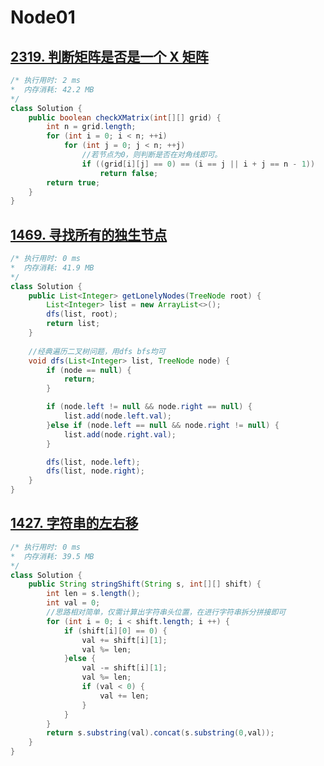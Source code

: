 # Node01

## [2319. 判断矩阵是否是一个 X 矩阵](https://leetcode.cn/problems/check-if-matrix-is-x-matrix/)

```JAVA
/* 执行用时: 2 ms
*  内存消耗: 42.2 MB
*/
class Solution {
    public boolean checkXMatrix(int[][] grid) {
        int n = grid.length;
        for (int i = 0; i < n; ++i)
            for (int j = 0; j < n; ++j)
                //若节点为0，则判断是否在对角线即可。
                if ((grid[i][j] == 0) == (i == j || i + j == n - 1))
                    return false;
        return true;
    }
}
```



## [1469. 寻找所有的独生节点](https://leetcode.cn/problems/find-all-the-lonely-nodes/)

```JAVA
/* 执行用时: 0 ms
*  内存消耗: 41.9 MB
*/
class Solution {
    public List<Integer> getLonelyNodes(TreeNode root) {
        List<Integer> list = new ArrayList<>();
        dfs(list, root);
        return list;
    }
	
    //经典遍历二叉树问题，用dfs bfs均可
    void dfs(List<Integer> list, TreeNode node) {
        if (node == null) {
            return;
        }

        if (node.left != null && node.right == null) {
            list.add(node.left.val);
        }else if (node.left == null && node.right != null) {
            list.add(node.right.val);
        }

        dfs(list, node.left);
        dfs(list, node.right);
    }
}
```



## [1427. 字符串的左右移](https://leetcode.cn/problems/perform-string-shifts/)

```JAVA
/* 执行用时: 0 ms
*  内存消耗: 39.5 MB
*/
class Solution {
    public String stringShift(String s, int[][] shift) {
        int len = s.length();
        int val = 0;
        //思路相对简单，仅需计算出字符串头位置，在进行字符串拆分拼接即可
        for (int i = 0; i < shift.length; i ++) {
            if (shift[i][0] == 0) {
                val += shift[i][1];
                val %= len;
            }else {
                val -= shift[i][1];
                val %= len;
                if (val < 0) {
                    val += len;
                }
            }
        }
        return s.substring(val).concat(s.substring(0,val));
    }
}
```


